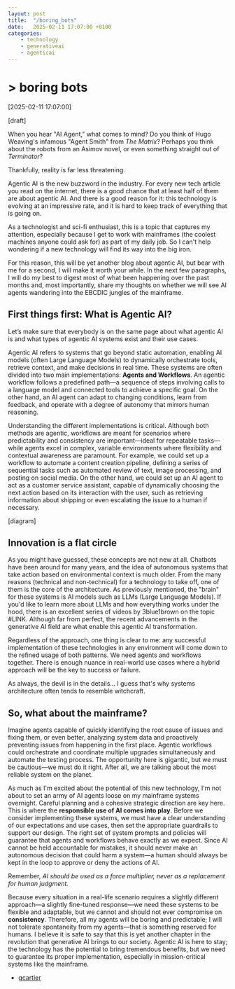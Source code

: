 ```yaml
---
layout: post
title:  "/boring_bots"
date:   2025-02-11 17:07:00 +0100
categories: 
    - technology
    - generativeai
    - agenticai
---
```


# > boring bots

[2025-02-11 17:07:00] 

[draft]

When you hear "AI Agent," what comes to mind? Do you think of Hugo Weaving's infamous "Agent Smith" from *The Matrix*? Perhaps you think about the robots from an Asimov novel, or even something straight out of *Terminator*? 

Thankfully, reality is far less threatening.

Agentic AI is the new buzzword in the industry. For every new tech article you read on the internet, there is a good chance that at least half of them are about agentic AI. And there is a good reason for it: this technology is evolving at an impressive rate, and it is hard to keep track of everything that is going on.

As a technologist and sci-fi enthusiast, this is a topic that captures my attention, especially because I get to work with mainframes (the coolest machines anyone could ask for) as part of my daily job. So I can't help wondering if a new technology will find its way into the big iron.

For this reason, this will be yet another blog about agentic AI, but bear with me for a second, I will make it worth your while. In the next few paragraphs, I will do my best to digest most of what been happening over the past months and, most importantly, share my thoughts on whether we will see AI agents wandering into the EBCDIC jungles of the mainframe.

## First things first: What is Agentic AI?
Let’s make sure that everybody is on the same page about what agentic AI is and what types of agentic AI systems exist and their use cases.

Agentic AI refers to systems that go beyond static automation, enabling AI models (often Large Language Models) to dynamically orchestrate tools, retrieve context, and make decisions in real time. These systems are often divided into two main implementations: **Agents and Workflows**. An agentic workflow follows a predefined path—a sequence of steps involving calls to a language model and connected tools to achieve a specific goal. On the other hand, an AI agent can adapt to changing conditions, learn from feedback, and operate with a degree of autonomy that mirrors human reasoning.

Understanding the different implementations is critical. Although both methods are agentic, workflows are meant for scenarios where predictability and consistency are important—ideal for repeatable tasks—while agents excel in complex, variable environments where flexibility and contextual awareness are paramount. For example, we could set up a workflow to automate a content creation pipeline, defining a series of sequential tasks such as automated review of text, image processing, and posting on social media. On the other hand, we could set up an AI agent to act as a customer service assistant, capable of dynamically choosing the next action based on its interaction with the user, such as retrieving information about shipping or even escalating the issue to a human if necessary.

[diagram]

## Innovation is a flat circle

As you might have guessed, these concepts are not new at all. Chatbots have been around for many years, and the idea of autonomous systems that take action based on environmental context is much older. From the many reasons (technical and non-technical) for a technology to take off, one of them is the core of the architecture. As previously mentioned, the "brain" for these systems is AI models such as LLMs (Large Language Models). If you'd like to learn more about LLMs and how everything works under the hood, there is an excellent series of videos by 3blue1brown on the topic #LINK. Although far from perfect, the recent advancements in the generative AI field are what enable this agentic AI transformation.

Regardless of the approach, one thing is clear to me: any successful implementation of these technologies in any environment will come down to the refined usage of both patterns. We need agents and workflows together. There is enough nuance in real-world use cases where a hybrid approach will be the key to success or failure. 

As always, the devil is in the details… I guess that's why systems architecture often tends to resemble witchcraft.

## So, what about the mainframe?

Imagine agents capable of quickly identifying the root cause of issues and fixing them, or even better, analyzing system data and proactively preventing issues from happening in the first place. Agentic workflows could orchestrate and coordinate multiple upgrades simultaneously and automate the testing process. The opportunity here is gigantic, but we must be cautious—we must do it right. After all, we are talking about the most reliable system on the planet.

As much as I'm excited about the potential of this new technology, I'm not about to set an army of AI agents loose on my mainframe systems overnight. Careful planning and a cohesive strategic direction are key here. This is where the **responsible use of AI comes into play**. Before we consider implementing these systems, we must have a clear understanding of our expectations and use cases, then set the appropriate guardrails to support our design. The right set of system prompts and policies will guarantee that agents and workflows behave exactly as we expect. Since AI cannot be held accountable for mistakes, it should never make an autonomous decision that could harm a system—a human should always be kept in the loop to approve or deny the actions of AI.

Remember, *AI should be used as a force multiplier, never as a replacement for human judgment.*

Because every situation in a real-life scenario requires a slightly different approach—a slightly fine-tuned response—we need these systems to be flexible and adaptable, but we cannot and should not ever compromise on **consistency**. Therefore, all my agents will be boring and predictable; I will not tolerate spontaneity from my agents—that is something reserved for humans.
I believe it is safe to say that this is yet another chapter in the revolution that generative AI brings to our society. Agentic AI is here to stay; the technology has the potential to bring tremendous benefits, but we need to guarantee its proper implementation, especially in mission-critical systems like the mainframe.


- [gcartier](/about)
